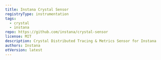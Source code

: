 ```yaml
---
title: Instana Crystal Sensor
registryType: instrumentation
tags:
  - crystal
  - instana
repo: https://github.com/instana/crystal-sensor
license: MIT
description: Crystal Distributed Tracing & Metrics Sensor for Instana
authors: Instana
otVersion: latest
---
```

